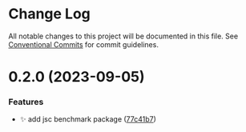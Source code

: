 # Change Log

All notable changes to this project will be documented in this file.
See [Conventional Commits](https://conventionalcommits.org) for commit guidelines.

# 0.2.0 (2023-09-05)

### Features

- ✨ add jsc benchmark package ([77c41b7](https://github.com/malei0311/jsc/commit/77c41b7475a79dcf5d742de8ac329fce728dc786))
